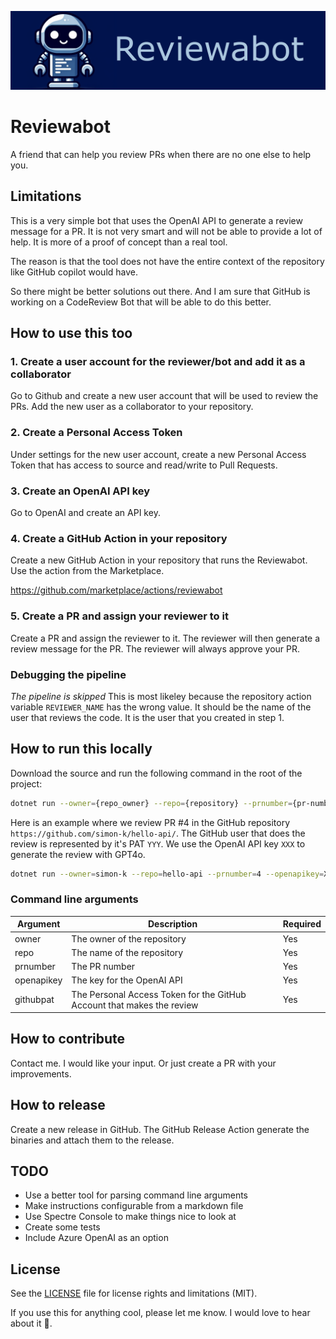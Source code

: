 ![Banner](docs/images/banner-with-text.png)

# Reviewabot
A friend that can help you review PRs when there are no one else to help you.

## Limitations
This is a very simple bot that uses the OpenAI API to generate a review message for a PR. 
It is not very smart and will not be able to provide a lot of help. 
It is more of a proof of concept than a real tool.

The reason is that the tool does not have the entire context of the repository like GitHub copilot would have.

So there might be better solutions out there. And I am sure that GitHub is working on a CodeReview Bot that will be able to do this better.

## How to use this too
### 1. Create a user account for the reviewer/bot and add it as a collaborator
Go to Github and create a new user account that will be used to review the PRs. Add the new user as a collaborator to your repository.
### 2. Create a Personal Access Token
Under settings for the new user account, create a new Personal Access Token that has access to source and read/write to Pull Requests.
### 3. Create an OpenAI API key
Go to OpenAI and create an API key.
### 4. Create a GitHub Action in your repository
Create a new GitHub Action in your repository that runs the Reviewabot. Use the action from the Marketplace.

https://github.com/marketplace/actions/reviewabot

### 5. Create a PR and assign your reviewer to it
Create a PR and assign the reviewer to it. The reviewer will then generate a review message for the PR.
The reviewer will always approve your PR.

### Debugging the pipeline
_The pipeline is skipped_
This is most likeley because the repository action variable `REVIEWER_NAME` has the wrong value. 
It should be the name of the user that reviews the code. It is the user that you created in step 1.

## How to run this locally
Download the source and run the following command in the root of the project:

```bash
dotnet run --owner={repo_owner} --repo={repository} --prnumber={pr-number} --openapikey={apenai-api-key} --githubpat={github-pat}
```

Here is an example where we review PR #4 in the GitHub repository `https://github.com/simon-k/hello-api/`.
The GitHub user that does the review is represented by it's PAT `YYY`. We use the OpenAI API key `XXX` to generate the review with GPT4o. 

```bash
dotnet run --owner=simon-k --repo=hello-api --prnumber=4 --openapikey=XXX --githubpat=YYY
```

### Command line arguments
| Argument | Description                                                            | Required |
| --- |------------------------------------------------------------------------| --- |
| owner | The owner of the repository                                            | Yes |
| repo | The name of the repository                                             | Yes |
| prnumber | The PR number                                                 | Yes |
| openapikey | The key for the OpenAI API                                             | Yes |
| githubpat | The Personal Access Token for the GitHub Account that makes the review | Yes |

## How to contribute
Contact me. I would like your input. Or just create a PR with your improvements.

## How to release
Create a new release in GitHub. The GitHub Release Action generate the binaries and attach them to the release.

## TODO
* Use a better tool for parsing command line arguments
* Make instructions configurable from a markdown file
* Use Spectre Console to make things nice to look at
* Create some tests
* Include Azure OpenAI as an option

## License
See the [LICENSE](LICENSE) file for license rights and limitations (MIT).

If you use this for anything cool, please let me know. I would love to hear about it 🫶.
